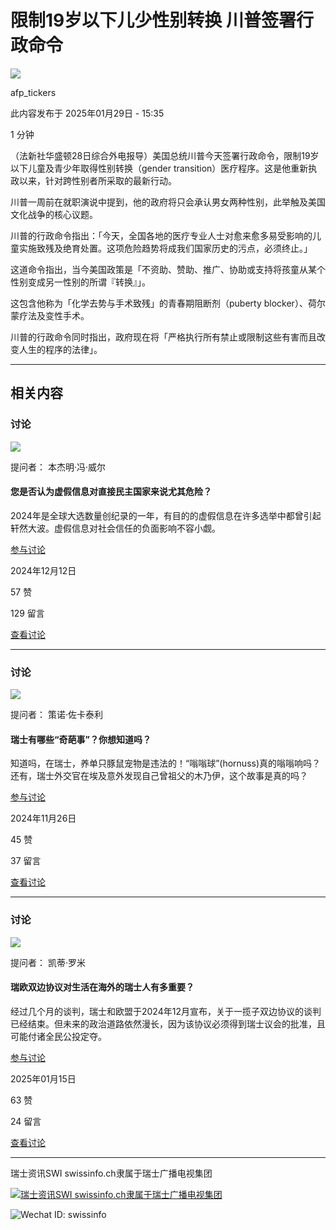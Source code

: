 # 限制19岁以下儿少性别转换 川普签署行政命令

![](https://www.swissinfo.ch/content/wp-content/uploads/sites/13/2025/01/f84463d5aab13954159d865a53da6dc5-88798731.jpg?ver=2538bc21)

afp_tickers

此内容发布于 2025年01月29日 - 15:35

1 分钟

（法新社华盛顿28日综合外电报导）美国总统川普今天签署行政命令，限制19岁以下儿童及青少年取得性别转换（gender transition）医疗程序。这是他重新执政以来，针对跨性别者所采取的最新行动。

川普一周前在就职演说中提到，他的政府将只会承认男女两种性别，此举触及美国文化战争的核心议题。

川普的行政命令指出：「今天，全国各地的医疗专业人士对愈来愈多易受影响的儿童实施致残及绝育处置。这项危险趋势将成我们国家历史的污点，必须终止。」

这道命令指出，当今美国政策是「不资助、赞助、推广、协助或支持将孩童从某个性别变成另一性别的所谓『转换』」。

这包含他称为「化学去势与手术致残」的青春期阻断剂（puberty blocker）、荷尔蒙疗法及变性手术。

川普的行政命令同时指出，政府现在将「严格执行所有禁止或限制这些有害而且改变人生的程序的法律」。

---

## 相关内容

### 讨论

![](https://www.swissinfo.ch/content/wp-content/uploads/sites/13/2023/12/benjamin-von-wyl-profileImage-47039375.png?ver=ddaac810)

提问者： 本杰明·冯·威尔

#### 您是否认为虚假信息对直接民主国家来说尤其危险？

2024年是全球大选数量创纪录的一年，有目的的虚假信息在许多选举中都曾引起轩然大波。虚假信息对社会信任的负面影响不容小觑。

[参与讨论](https://www.swissinfo.ch/chi/%e6%b0%91%e4%b8%bb/%e6%82%a8%e6%98%af%e5%90%a6%e8%ae%a4%e4%b8%ba%e8%99%9a%e5%81%87%e4%bf%a1%e6%81%af%e5%af%b9%e7%9b%b4%e6%8e%a5%e6%b0%91%e4%b8%bb%e5%9b%bd%e5%ae%b6%e6%9d%a5%e8%af%b4%e5%b0%a4%e5%85%b6%e5%8d%b1%e9%99%a9%ef%bc%9f/88581284?utm_source=multiple&utm_medium=website&utm_campaign=recommendation_most-discussed_zh&utm_content=o&utm_term=wpblock_widget-most-discussed)

2024年12月12日

57 赞

129 留言

[查看讨论](https://www.swissinfo.ch/chi/%e6%b0%91%e4%b8%bb/%e6%82%a8%e6%98%af%e5%90%a6%e8%ae%a4%e4%b8%ba%e8%99%9a%e5%81%87%e4%bf%a1%e6%81%af%e5%af%b9%e7%9b%b4%e6%8e%a5%e6%b0%91%e4%b8%bb%e5%9b%bd%e5%ae%b6%e6%9d%a5%e8%af%b4%e5%b0%a4%e5%85%b6%e5%8d%b1%e9%99%a9%ef%bc%9f/88581284?utm_source=multiple&utm_medium=website&utm_campaign=recommendation_most-discussed_zh&utm_content=o&utm_term=wpblock_widget-most-discussed)

---

### 讨论

![](https://www.swissinfo.ch/content/wp-content/uploads/sites/13/2023/12/zeno-zoccatelli-profileImage-42587895.png?ver=36a666e5)

提问者： 策诺·佐卡泰利

#### 瑞士有哪些“奇葩事”？你想知道吗？

知道吗，在瑞士，养单只豚鼠宠物是违法的！“嗡嗡球”(hornuss)真的嗡嗡响吗？还有，瑞士外交官在埃及意外发现自己曾祖父的木乃伊，这个故事是真的吗？

[参与讨论](https://www.swissinfo.ch/chi/%e6%b5%b7%e5%a4%96%e7%91%9e%e5%a3%ab%e4%ba%ba/%e7%91%9e%e5%a3%ab%e6%9c%89%e5%93%aa%e4%ba%9b%e5%a5%87%e8%91%a9%e4%ba%8b%ef%bc%9f%e4%bd%a0%e6%83%b3%e7%9f%a5%e9%81%93%e5%90%97%ef%bc%9f/88332932?utm_source=multiple&utm_medium=website&utm_campaign=recommendation_most-discussed_zh&utm_content=o&utm_term=wpblock_widget-most-discussed)

2024年11月26日

45 赞

37 留言

[查看讨论](https://www.swissinfo.ch/chi/%e6%b5%b7%e5%a4%96%e7%91%9e%e5%a3%ab%e4%ba%ba/%e7%91%9e%e5%a3%ab%e6%9c%89%e5%93%aa%e4%ba%9b%e5%a5%87%e8%91%a9%e4%ba%8b%ef%bc%9f%e4%bd%a0%e6%83%b3%e7%9f%a5%e9%81%93%e5%90%97%ef%bc%9f/88332932?utm_source=multiple&utm_medium=website&utm_campaign=recommendation_most-discussed_zh&utm_content=o&utm_term=wpblock_widget-most-discussed)

---

### 讨论

![](https://www.swissinfo.ch/content/wp-content/uploads/sites/13/2023/12/katy-romy-profileImage-42390267.png?ver=04173011)

提问者： 凯蒂·罗米

#### 瑞欧双边协议对生活在海外的瑞士人有多重要？

经过几个月的谈判，瑞士和欧盟于2024年12月宣布，关于一揽子双边协议的谈判已经结束。但未来的政治道路依然漫长，因为该协议必须得到瑞士议会的批准，且可能付诸全民公投定夺。

[参与讨论](https://www.swissinfo.ch/chi/%e6%b5%b7%e5%a4%96%e7%91%9e%e5%a3%ab%e4%ba%ba/%e7%91%9e%e6%ac%a7%e5%8f%8c%e8%be%b9%e5%8d%8f%e8%ae%ae%e5%af%b9%e7%94%9f%e6%b4%bb%e5%9c%a8%e6%b5%b7%e5%a4%96%e7%9a%84%e7%91%9e%e5%a3%ab%e4%ba%ba%e6%9c%89%e5%a4%9a%e9%87%8d%e8%a6%81%ef%bc%9f/88726350?utm_source=multiple&utm_medium=website&utm_campaign=recommendation_most-discussed_zh&utm_content=o&utm_term=wpblock_widget-most-discussed)

2025年01月15日

63 赞

24 留言

[查看讨论](https://www.swissinfo.ch/chi/%e6%b5%b7%e5%a4%96%e7%91%9e%e5%a3%ab%e4%ba%ba/%e7%91%9e%e6%ac%a7%e5%8f%8c%e8%be%b9%e5%8d%8f%e8%ae%ae%e5%af%b9%e7%94%9f%e6%b4%bb%e5%9c%a8%e6%b5%b7%e5%a4%96%e7%9a%84%e7%91%9e%e5%a3%ab%e4%ba%ba%e6%9c%89%e5%a4%9a%e9%87%8d%e8%a6%81%ef%bc%9f/88726350?utm_source=multiple&utm_medium=website&utm_campaign=recommendation_most-discussed_zh&utm_content=o&utm_term=wpblock_widget-most-discussed)

---

瑞士资讯SWI swissinfo.ch隶属于瑞士广播电视集团

[![瑞士资讯SWI swissinfo.ch隶属于瑞士广播电视集团](https://www.swissinfo.ch/chi/wp-content/themes/swissinfo-theme/assets/srg-ssr-small-logo.png)](https://www.srgssr.ch/en/home/)

![Wechat ID: swissinfo](https://www.swissinfo.ch/chi/wp-content/themes/swissinfo-theme/assets/wechat-qr-code.png)
